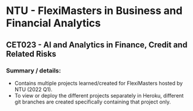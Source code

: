# NTU - FlexiMasters in Business and Financial Analytics
## CET023 - AI and Analytics in Finance, Credit and Related Risks

### Summary / details:
- Contains multiple projects learned/created for FlexiMasters hosted by NTU (2022 Q1).
- To view or deploy the different projects separately in Heroku, different git branches are created specifically containing that project only.